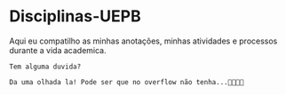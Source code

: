 # Disciplinas-UEPB

Aqui eu compatilho as minhas anotações, minhas atividades e processos durante a vida academica. 
  
    Tem alguma duvida?
    
    Da uma olhada la! Pode ser que no overflow não tenha...🤯🤯🤯🤯
